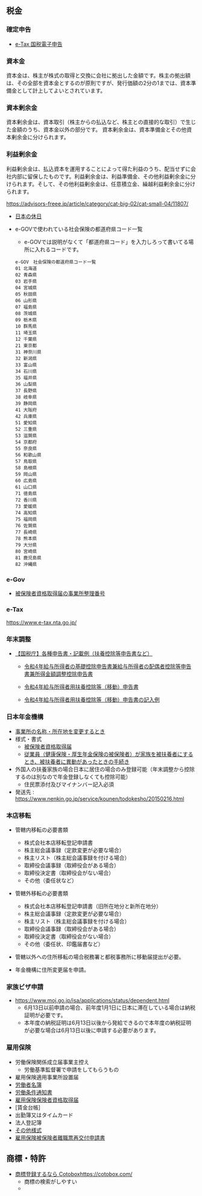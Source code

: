 ## 税金

### 確定申告

- [e-Tax 国税電子申告](https://www.e-tax.nta.go.jp/)


### 資本金
資本金は、株主が株式の取得と交換に会社に拠出した金額です。株主の拠出額は、その全部を資本金とするのが原則ですが、発行価額の2分の1までは、資本準備金として計上してよいとされています。

### 資本剰余金
資本剰余金は、資本取引（株主からの払込など、株主との直接的な取引）で生じた金額のうち、資本金以外の部分です。
資本剰余金は、資本準備金とその他資本剰余金に分けられます。

### 利益剰余金
利益剰余金は、払込資本を運用することによって得た利益のうち、配当せずに会社内部に留保したものです。利益剰余金は、利益準備金、その他利益剰余金に分けられます。そして、その他利益剰余金は、任意積立金、繰越利益剰余金に分けられます。

https://advisors-freee.jp/article/category/cat-big-02/cat-small-04/11807/

- [日本の休日](https://www8.cao.go.jp/chosei/shukujitsu/gaiyou.html)


- e-GOVで使われている社会保険の都道府県コード一覧
  - e-GOVでは説明がなくて「都道府県コード」を入力しろって書いてる場所に入れるコードです。
  ```
  e-GOV　社会保険の都道府県コード一覧
  01 北海道
  02 青森県
  03 岩手県
  04 宮城県
  05 秋田県
  06 山形県
  07 福島県
  08 茨城県
  09 栃木県
  10 群馬県
  11 埼玉県
  12 千葉県
  21 東京都
  31 神奈川県
  32 新潟県
  33 富山県
  34 石川県
  35 福井県
  36 山梨県
  37 長野県
  38 岐阜県
  39 静岡県
  41 大阪府
  42 兵庫県
  51 愛知県
  52 三重県
  53 滋賀県
  54 京都府
  55 奈良県
  56 和歌山県
  57 鳥取県
  58 島根県
  59 岡山県
  60 広島県
  61 山口県
  71 徳島県
  72 香川県
  73 愛媛県
  74 高知県
  75 福岡県
  76 佐賀県
  77 長崎県
  78 熊本県
  79 大分県
  80 宮崎県
  81 鹿児島県
  82 沖縄県
  ```

### e-Gov

- [被保険者資格取得届の事業所整理番号](https://4-i.jp/2022/03/post-897/)

### e-Tax

https://www.e-tax.nta.go.jp/

### 年末調整

- [【国税庁】各種申告書・記載例（扶養控除等申告書など）](https://www.nta.go.jp/users/gensen/nencho/shinkokusyo/index.htm)
    - [令和4年給与所得者の基礎控除申告書兼給与所得者の配偶者控除等申告書兼所得金額調整控除申告書](https://www.nta.go.jp/taxes/tetsuzuki/shinsei/annai/gensen/pdf/r5bun_06.pdf)

    - [令和4年給与所得者用扶養控除等（移動）申告書](https://www.nta.go.jp/taxes/tetsuzuki/shinsei/annai/gensen/pdf/r04_01_input.pdf)
    - [令和4年給与所得者用扶養控除等（移動）申告書の記入例](https://www.nta.go.jp/taxes/tetsuzuki/shinsei/annai/gensen/pdf/r4bun_02.pdf)

### 日本年金機構

- [事業所の名称・所在地を変更するとき](https://www.nenkin.go.jp/service/kounen/tekiyo/jigyosho/20120406.html)
- 様式・書式
    - [被保険者資格取得届](https://www.nenkin.go.jp/service/kounen/todokesho/hihokensha/20140718.files/0000002415.pdf)
    - [従業員（健康保険・厚生年金保険の被保険者）が家族を被扶養者にするとき、被扶養者に異動があったときの手続き](https://www.nenkin.go.jp/service/kounen/tekiyo/hihokensha1/20141202.html)
- 外国人の扶養家族の場合日本に居住の場合のみ登録可能（年末調整から控除するのは別なので年金登録しなくても控除可能）
  - 住民票添付及びマイナンバー記入必須
- 発送先 : https://www.nenkin.go.jp/service/kounen/todokesho/20150216.html

### 本店移転

- 管轄内移転の必要書類
  - 株式会社本店移転登記申請書
  - 株主総会議事録（定款変更が必要な場合）
  - 株主リスト（株主総会議事録を付ける場合）
  - 取締役会議事録（取締役会がある場合）
  - 取締役決定書（取締役会がない場合）
  - その他（委任状など）

- 管轄外移転の必要書類
  - 株式会社本店移転登記申請書（旧所在地分と新所在地分）
  - 株主総会議事録（定款変更が必要な場合）
  - 株主リスト（株主総会議事録を付ける場合）
  - 取締役会議事録（取締役会がある場合）
  - 取締役決定書（取締役会がない場合）
  - その他（委任状、印鑑届書など）

- 管轄以外への住所移転の場合税務署と都税事務所に移動届提出が必要。
- 年金機構に住所変更届を申請。

### 家族ビザ申請

- https://www.moj.go.jp/isa/applications/status/dependent.html
  - 6月13日以前申請の場合、前年度1月1日に日本に滞在している場合は納税証明が必要です。
  - 本年度の納税証明は6月13日以後から発給できるので本年度の納税証明が必要な場合は6月13日以後に申請する必要があります。

### 雇用保険

- 労働保険関係成立届事業主控え
  - 労働基準監督署で申請をしてもらうもの
- 雇用保険適用事業所設置届
- [労働者名簿](https://jsite.mhlw.go.jp/tokyo-roudoukyoku/library/tokyo-roudoukyoku/standard/relation/18.doc)
- [労働条件通知書](https://jsite.mhlw.go.jp/tokyo-roudoukyoku/content/contents/000892219.doc)
- [雇用保険保険者資格取得届](https://hoken.hellowork.mhlw.go.jp/assist/001000.do?screenId=001000&action=koyohohiLicenceLink)
- [賃金台帳]
- 出勤簿又はタイムカード
- 法人登記簿
- [その他様式](https://jsite.mhlw.go.jp/tokyo-roudoukyoku/hourei_seido_tetsuzuki/hourei_youshikishu/youshikishu_zenkoku.html)
- [雇用保険被保険者離職票再交付申請書](https://hoken.hellowork.mhlw.go.jp/assist/001000.do?screenId=001000&action=koyohohihoRishokusaikofuLink)

## 商標・特許

- [商標登録するなら Cotobox](https://cotobox.com/)https://cotobox.com/
  - 商標の検索がしやすい
  - 

